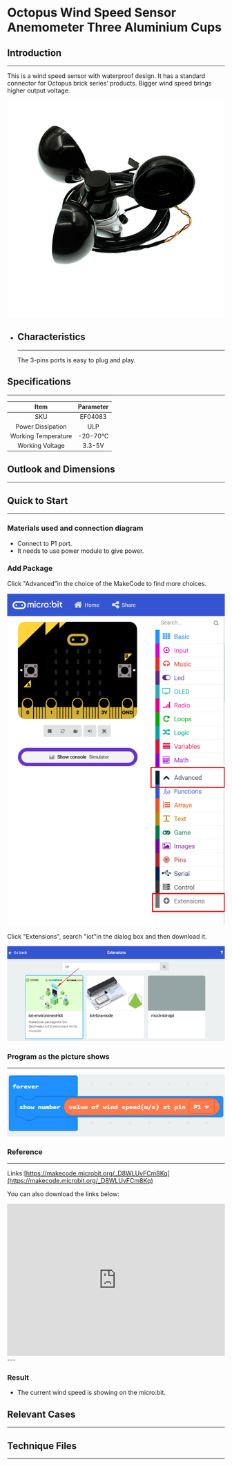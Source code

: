 # Octopus Wind Speed Sensor Anemometer Three Aluminium Cups 

## Introduction
---
This is a wind speed sensor with waterproof design. It has a standard connector for Octopus brick series’ products. Bigger wind speed brings higher output voltage. 

 ![](./images/NsSeG42.jpg)

- ## Characteristics

  ------

  The 3-pins ports is easy to plug and play.

## Specifications
---
Item | Parameter 
:-: | :-: 
SKU|EF04083
Power Dissipation|ULP
Working Temperature|-20-70℃
Working Voltage|3.3-5V

## Outlook and Dimensions
---

## Quick to Start
------

### Materials used and connection diagram

- Connect to P1 port.
- It needs to use power module to give power.
### Add Package

Click "Advanced"in the choice of the MakeCode to find more choices.

 ![](./images/smtcNoB.png)

Click "Extensions", search "iot"in the dialog box and then download it.

 ![](./images/nOQkv8h.png)

### Program as the picture shows
---
  ![](./images/BhIkHwg.png)

### Reference
---
Links:[https://makecode.microbit.org/_D8WLUvFCm8Kq](https://makecode.microbit.org/_D8WLUvFCm8Kq)

You can also download the links below:

<div style="position:relative;height:0;padding-bottom:70%;overflow:hidden;"><iframe style="position:absolute;top:0;left:0;width:100%;height:100%;" src="https://makecode.microbit.org/#pub:_D8WLUvFCm8Kq" frameborder="0" sandbox="allow-popups allow-forms allow-scripts allow-same-origin"></iframe></div>  
---

### Result
- The current wind speed is showing on the micro:bit.

## Relevant Cases

------

## Technique Files

---
